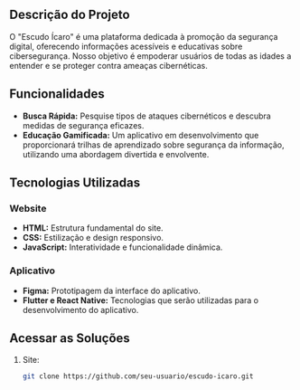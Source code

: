 ## Descrição do Projeto

O "Escudo Ícaro" é uma plataforma dedicada à promoção da segurança digital, oferecendo informações acessíveis e educativas sobre cibersegurança. Nosso objetivo é empoderar usuários de todas as idades a entender e se proteger contra ameaças cibernéticas.

## Funcionalidades

- **Busca Rápida:** Pesquise tipos de ataques cibernéticos e descubra medidas de segurança eficazes.
- **Educação Gamificada:** Um aplicativo em desenvolvimento que proporcionará trilhas de aprendizado sobre segurança da informação, utilizando uma abordagem divertida e envolvente.

## Tecnologias Utilizadas

### Website

- **HTML:** Estrutura fundamental do site.
- **CSS:** Estilização e design responsivo.
- **JavaScript:** Interatividade e funcionalidade dinâmica.

### Aplicativo

- **Figma:** Prototipagem da interface do aplicativo.
- **Flutter e React Native:** Tecnologias que serão utilizadas para o desenvolvimento do aplicativo.

## Acessar as Soluções

1. Site:
   ```bash
   git clone https://github.com/seu-usuario/escudo-icaro.git

